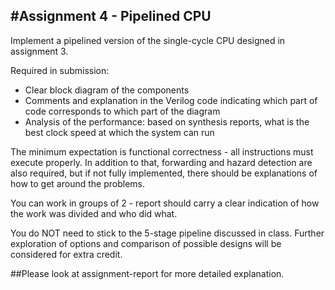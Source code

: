 #Assignment 4 - Pipelined CPU
----------------------------

Implement a pipelined version of the single-cycle CPU designed in assignment 3. 

Required in submission:

-   Clear block diagram of the components
-   Comments and explanation in the Verilog code indicating which part of code corresponds to which part of the diagram
-   Analysis of the performance: based on synthesis reports, what is the best clock speed at which the system can run

The minimum expectation is functional correctness - all instructions must execute properly. In addition to that, forwarding and hazard detection are also required, but if not fully implemented, there should be explanations of how to get around the problems.

You can work in groups of 2 - report should carry a clear indication of how the work was divided and who did what.

You do NOT need to stick to the 5-stage pipeline discussed in class. Further exploration of options and comparison of possible designs will be considered for extra credit.


##Please look at assignment-report for more detailed explanation.
